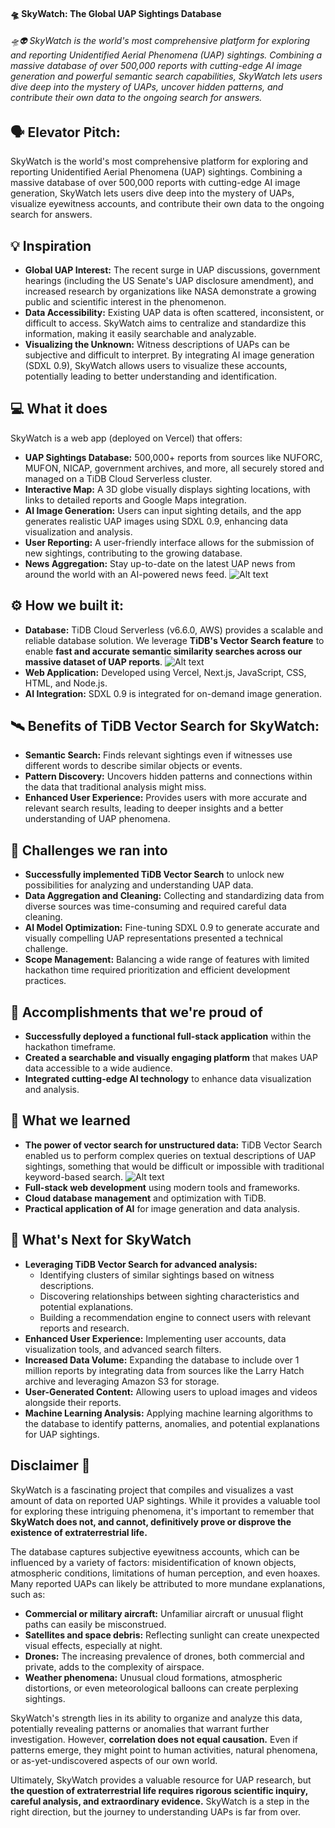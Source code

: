 #### 🛸 SkyWatch: The Global UAP Sightings Database 

###### 🛸👽 SkyWatch is the world's most comprehensive platform for exploring and reporting Unidentified Aerial Phenomena (UAP) sightings. Combining a massive database of over 500,000 reports with cutting-edge AI image generation and powerful semantic search capabilities, SkyWatch lets users dive deep into the mystery of UAPs, uncover hidden patterns, and contribute their own data to the ongoing search for answers.

## 🗣️ Elevator Pitch:

SkyWatch is the world's most comprehensive platform for exploring and reporting Unidentified Aerial Phenomena (UAP) sightings. Combining a massive database of over 500,000 reports with cutting-edge AI image generation, SkyWatch lets users dive deep into the mystery of UAPs, visualize eyewitness accounts, and contribute their own data to the ongoing search for answers.

## 💡 Inspiration

* **Global UAP Interest:** The recent surge in UAP discussions, government hearings (including the US Senate's UAP disclosure amendment), and increased research by organizations like NASA demonstrate a growing public and scientific interest in the phenomenon.
* **Data Accessibility:** Existing UAP data is often scattered, inconsistent, or difficult to access. SkyWatch aims to centralize and standardize this information, making it easily searchable and analyzable.
* **Visualizing the Unknown:** Witness descriptions of UAPs can be subjective and difficult to interpret.  By integrating AI image generation (SDXL 0.9), SkyWatch allows users to visualize these accounts, potentially leading to better understanding and identification. 

## 💻 What it does

SkyWatch is a web app (deployed on Vercel) that offers:

* **UAP Sightings Database:** 500,000+ reports from sources like NUFORC, MUFON, NICAP, government archives, and more, all securely stored and managed on a TiDB Cloud Serverless cluster.
* **Interactive Map:** A 3D globe visually displays sighting locations, with links to detailed reports and Google Maps integration.
* **AI Image Generation:** Users can input sighting details, and the app generates realistic UAP images using SDXL 0.9, enhancing data visualization and analysis.
* **User Reporting:** A user-friendly interface allows for the submission of new sightings, contributing to the growing database.
* **News Aggregation:**  Stay up-to-date on the latest UAP news from around the world with an AI-powered news feed. 
![Alt text](https://i.imgur.com/je3HQZ6.png)
## ⚙️ How we built it:

* **Database:** TiDB Cloud Serverless (v6.6.0, AWS) provides a scalable and reliable database solution.  We leverage **TiDB's Vector Search feature** to enable **fast and accurate semantic similarity searches across our massive dataset of UAP reports**. 
![Alt text](https://i.imgur.com/U0uldXe.png)
* **Web Application:**  Developed using Vercel, Next.js, JavaScript, CSS, HTML, and Node.js. 
* **AI Integration:**  SDXL 0.9 is integrated for on-demand image generation.

## 🛰️ Benefits of TiDB Vector Search for SkyWatch:

* **Semantic Search:**  Finds relevant sightings even if witnesses use different words to describe similar objects or events.
* **Pattern Discovery:**  Uncovers hidden patterns and connections within the data that traditional analysis might miss. 
* **Enhanced User Experience:**  Provides users with more accurate and relevant search results, leading to deeper insights and a better understanding of UAP phenomena.

## 🧠 Challenges we ran into

* **Successfully implemented TiDB Vector Search** to unlock new possibilities for analyzing and understanding UAP data. 
* **Data Aggregation and Cleaning:**  Collecting and standardizing data from diverse sources was time-consuming and required careful data cleaning.
* **AI Model Optimization:**  Fine-tuning SDXL 0.9 to generate accurate and visually compelling UAP representations presented a technical challenge.
* **Scope Management:** Balancing a wide range of features with limited hackathon time required prioritization and efficient development practices. 

## 🏅 Accomplishments that we're proud of

* **Successfully deployed a functional full-stack application** within the hackathon timeframe. 
* **Created a searchable and visually engaging platform** that makes UAP data accessible to a wide audience. 
* **Integrated cutting-edge AI technology** to enhance data visualization and analysis. 

## 📖 What we learned

* **The power of vector search for unstructured data:**  TiDB Vector Search enabled us to perform complex queries on textual descriptions of UAP sightings, something that would be difficult or impossible with traditional keyword-based search. 
![Alt text](https://i.imgur.com/AbFbohh.png)
* **Full-stack web development** using modern tools and frameworks.
* **Cloud database management** and optimization with TiDB.
* **Practical application of AI** for image generation and data analysis. 

## 🚀 What's Next for SkyWatch

* **Leveraging TiDB Vector Search for advanced analysis:**
    * Identifying clusters of similar sightings based on witness descriptions.
    * Discovering relationships between sighting characteristics and potential explanations. 
    * Building a recommendation engine to connect users with relevant reports and research. 
* **Enhanced User Experience:** Implementing user accounts, data visualization tools, and advanced search filters.
* **Increased Data Volume:**  Expanding the database to include over 1 million reports by integrating data from sources like the Larry Hatch archive and leveraging Amazon S3 for storage. 
* **User-Generated Content:** Allowing users to upload images and videos alongside their reports.
* **Machine Learning Analysis:**  Applying machine learning algorithms to the database to identify patterns, anomalies, and potential explanations for UAP sightings.

## Disclaimer 📄

SkyWatch is a fascinating project that compiles and visualizes a vast amount of data on reported UAP sightings. While it provides a valuable tool for exploring these intriguing phenomena, it's important to remember that **SkyWatch does not, and cannot, definitively prove or disprove the existence of extraterrestrial life.**

The database captures subjective eyewitness accounts, which can be influenced by a variety of factors:  misidentification of known objects, atmospheric conditions, limitations of human perception, and even hoaxes.  Many reported UAPs can likely be attributed to more mundane explanations, such as:

* **Commercial or military aircraft:**  Unfamiliar aircraft or unusual flight paths can easily be misconstrued. 
* **Satellites and space debris:**  Reflecting sunlight can create unexpected visual effects, especially at night.
* **Drones:**  The increasing prevalence of drones, both commercial and private, adds to the complexity of airspace. 
* **Weather phenomena:**  Unusual cloud formations, atmospheric distortions, or even meteorological balloons can create perplexing sightings. 

SkyWatch's strength lies in its ability to organize and analyze this data, potentially revealing patterns or anomalies that warrant further investigation. However, **correlation does not equal causation.** Even if patterns emerge, they might point to human activities, natural phenomena, or as-yet-undiscovered aspects of our own world. 

Ultimately, SkyWatch provides a valuable resource for UAP research, but **the question of extraterrestrial life requires rigorous scientific inquiry, careful analysis, and extraordinary evidence.**  SkyWatch is a step in the right direction, but the journey to understanding UAPs is far from over. 

